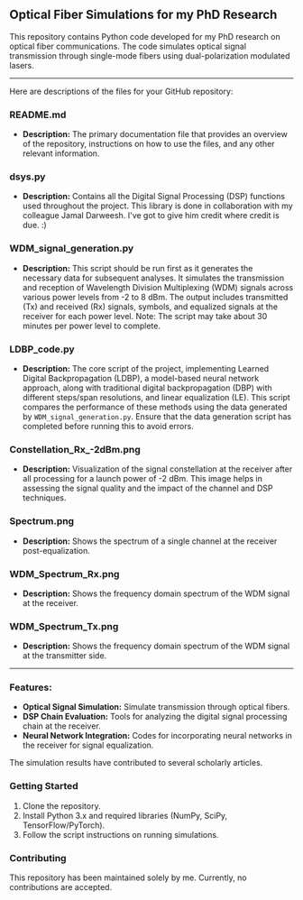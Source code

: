 ## Optical Fiber Simulations for my PhD Research

This repository contains Python code developed for my PhD research on optical fiber communications. The code simulates optical signal transmission through single-mode fibers using dual-polarization modulated lasers.

---
Here are descriptions of the files for your GitHub repository:

### README.md
- **Description:** The primary documentation file that provides an overview of the repository, instructions on how to use the files, and any other relevant information.

### dsys.py
- **Description:** Contains all the Digital Signal Processing (DSP) functions used throughout the project. This library is done in collaboration with my colleague Jamal Darweesh. I've got to give him credit where credit is due. :)

### WDM_signal_generation.py
- **Description:** This script should be run first as it generates the necessary data for subsequent analyses. It simulates the transmission and reception of Wavelength Division Multiplexing (WDM) signals across various power levels from -2 to 8 dBm. The output includes transmitted (Tx) and received (Rx) signals, symbols, and equalized signals at the receiver for each power level. Note: The script may take about 30 minutes per power level to complete.

### LDBP_code.py
- **Description:** The core script of the project, implementing Learned Digital Backpropagation (LDBP), a model-based neural network approach, along with traditional digital backpropagation (DBP) with different steps/span resolutions, and linear equalization (LE). This script compares the performance of these methods using the data generated by `WDM_signal_generation.py`. Ensure that the data generation script has completed before running this to avoid errors.

### Constellation_Rx_-2dBm.png
- **Description:** Visualization of the signal constellation at the receiver after all processing for a launch power of -2 dBm. This image helps in assessing the signal quality and the impact of the channel and DSP techniques.

### Spectrum.png
- **Description:** Shows the spectrum of a single channel at the receiver post-equalization.

### WDM_Spectrum_Rx.png
- **Description:** Shows the frequency domain spectrum of the WDM signal at the receiver.

### WDM_Spectrum_Tx.png
- **Description:** Shows the frequency domain spectrum of the WDM signal at the transmitter side.


--- 

### Features:
- **Optical Signal Simulation:** Simulate transmission through optical fibers.
- **DSP Chain Evaluation:** Tools for analyzing the digital signal processing chain at the receiver.
- **Neural Network Integration:** Codes for incorporating neural networks in the receiver for signal equalization.

The simulation results have contributed to several scholarly articles.

### Getting Started
1. Clone the repository.
2. Install Python 3.x and required libraries (NumPy, SciPy, TensorFlow/PyTorch).
3. Follow the script instructions on running simulations.

### Contributing
This repository has been maintained solely by me. Currently, no contributions are accepted.
